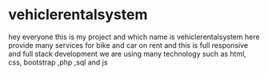 # vehiclerentalsystem
hey everyone this is my project and which name is vehiclerentalsystem here provide many services for bike and car on rent and this is full responsive and full stack development we are using many technology such as html, css, bootstrap ,php ,sql and js 

